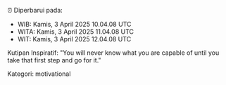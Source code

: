 ⏰ Diperbarui pada:
- WIB: Kamis, 3 April 2025 10.04.08 UTC
- WITA: Kamis, 3 April 2025 11.04.08 UTC
- WIT: Kamis, 3 April 2025 12.04.08 UTC

Kutipan Inspiratif:
"You will never know what you are capable of until you take that first step and go for it."


Kategori: motivational

